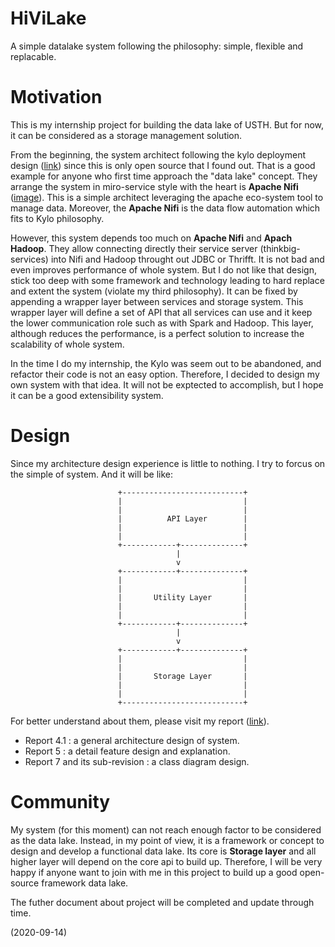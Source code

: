 # HiViLake
A simple datalake system following the philosophy: simple, flexible and replacable.

# Motivation
This is my internship project for building the data lake of USTH. But for now, it can be considered as a storage management solution.

From the beginning, the system architect following the kylo deployment design ([link](https://kylo.io)) since this is only open source that I found out. That is a good example for anyone who first time approach the "data lake" concept. They arrange the system in miro-service style with the heart is **Apache Nifi** ([image](https://github.com/Teradata/kylo/blob/master/docs/latest/architecture.adoc)). This is a simple architect leveraging the apache eco-system tool to manage data. Moreover, the **Apache Nifi** is the data flow automation which fits to Kylo philosophy.

However, this system depends too much on **Apache Nifi** and **Apach Hadoop**. They allow connecting directly their service server (thinkbig-services) into Nifi and Hadoop throught out JDBC or Thrifft. It is not bad and even improves performance of whole system. But I do not like that design, stick too deep with some framework and technology leading to hard replace and extent the system (violate my third philosophy). It can be fixed by appending a wrapper layer between services and storage system. This wrapper layer will define a set of API that all services can use and it keep the lower communication role such as with Spark and Hadoop. This layer, although reduces the performance, is a perfect solution to increase the scalability of whole system.

In the time I do my internship, the Kylo was seem out to be abandoned, and refactor their code is not an easy option. Therefore, I decided to design my own system with that idea. It will not be exptected to accomplish, but I hope it can be a good extensibility system.

# Design
Since my architecture design experience is little to nothing. I try to forcus on the simple of system. And it will be like:

                            +---------------------------+
                            |                           |
                            |                           |
                            |          API Layer        |
                            |                           |
                            |                           |
                            +------------+--------------+
                                         |
                                         v
                            +------------+--------------+
                            |                           |
                            |                           |
                            |       Utility Layer       |
                            |                           |
                            |                           |
                            +------------+--------------+
                                         |
                                         v
                            +------------+--------------+
                            |                           |
                            |                           |
                            |       Storage Layer       |
                            |                           |
                            |                           |
                            +---------------------------+

For better understand about them, please visit my report ([link](https://github.com/larycoder/HiViLake/tree/master/doc/Report/PDF)).

- Report 4.1 : a general architecture design of system.
- Report 5 : a detail feature design and explanation.
- Report 7 and its sub-revision : a class diagram design.

# Community
My system (for this moment) can not reach enough factor to be considered as the data lake. Instead, in my point of view, it is a framework or concept to design and develop a functional data lake. Its core is **Storage layer** and all higher layer will depend on the core api to build up. Therefore, I will be very happy if anyone want to join with me in this project to build up a good open-source framework data lake.

The futher document about project will be completed and update through time.

(2020-09-14)

